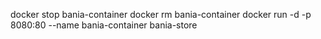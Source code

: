 docker stop bania-container
docker rm bania-container
docker run -d -p 8080:80 --name bania-container bania-store